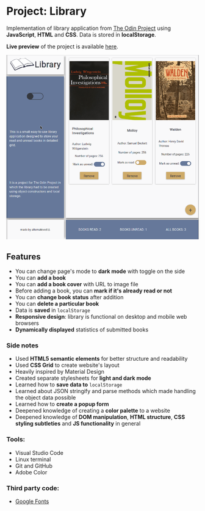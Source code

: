 # Project: Library

Implementation of library application from [The Odin Project](https://www.theodinproject.com/lessons/library) using **JavaScript**, **HTML** and **CSS**. Data is stored in **localStorage**.

**Live preview** of the project is available [here](https://alternateved.github.io/library/).

![Demo](images/Peek.gif)

## **Features**
* You can change page's mode to **dark mode** with toggle on the side
* You can **add a book**
* You can **add a book cover** with URL to image file
* Before adding a book, you can **mark if it's already read or not**
* You can **change book status** after addition
* You can **delete a particular book**
* Data is **saved** in `localStorage`
* **Responsive design**: library is functional on desktop and mobile web browsers
* **Dynamically displayed** statistics of submitted books


### **Side notes**
* Used **HTML5 semantic elements** for better structure and readability
* Used **CSS Grid** to create website's layout
* Heavily inspired by Material Design
* Created separate stylesheets for **light and dark mode**
* Learned how to **save data to** `localStorage`
* Learned about JSON stringify and parse methods which made handling the object data possible
* Learned how to **create a popup form**
* Deepened knowledge of creating a **color palette** to a website
* Deepened knowledge of **DOM manipulation**, **HTML structure**, **CSS styling subtleties** and **JS functionality** in general


### **Tools:**
* Visual Studio Code
* Linux terminal
* Git and GitHub
* Adobe Color


### **Third party code:**
* [Google Fonts](https://fonts.google.com/)
